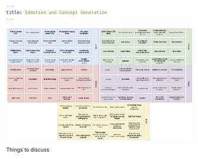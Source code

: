 ```yaml
---
title: Ideation and Concept Generation
---
```

![Brainstorming sketch](Images/Brainstorm.png)

Things to discuss
